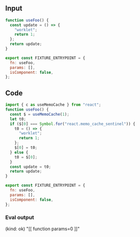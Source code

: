 
## Input

```javascript
function useFoo() {
  const update = () => {
    "worklet";
    return 1;
  };
  return update;
}

export const FIXTURE_ENTRYPOINT = {
  fn: useFoo,
  params: [],
  isComponent: false,
};

```

## Code

```javascript
import { c as useMemoCache } from "react";
function useFoo() {
  const $ = useMemoCache(1);
  let t0;
  if ($[0] === Symbol.for("react.memo_cache_sentinel")) {
    t0 = () => {
      "worklet";
      return 1;
    };
    $[0] = t0;
  } else {
    t0 = $[0];
  }
  const update = t0;
  return update;
}

export const FIXTURE_ENTRYPOINT = {
  fn: useFoo,
  params: [],
  isComponent: false,
};

```
      
### Eval output
(kind: ok) "[[ function params=0 ]]"